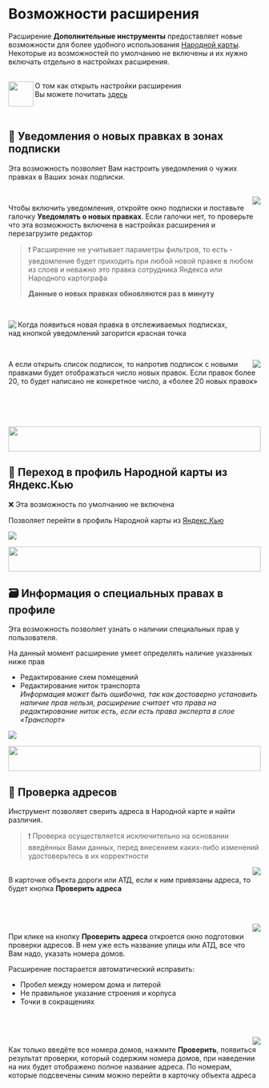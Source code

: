 # Возможности расширения
Расширение **Дополнительные инструменты** предоставляет новые возможности для более удобного использования [Народной карты](https://n.maps.yandex.ru/). Некоторые из возможностей по умолчанию не включены и их нужно включать отдельно в настройках расширения.

<br>
<a href="#"><img height="50" align="left" src="https://user-images.githubusercontent.com/52531675/155115748-8a2e78ee-0cc3-4c83-8cb6-d54bc4858429.png"/></a> О том как открыть настройки расширения<br>Вы можете почитать <a href="../../docs/setting/">здесь</a>
<br>
<br>
<br>

## 🔔 Уведомления о новых правках в зонах подписки
Эта возможность позволяет Вам настроить уведомления о чужих правках в Ваших зонах подписки.

<br>
<a href="#"><img align="right" src="https://user-images.githubusercontent.com/52531675/155127488-a43abf74-3134-4503-8ab3-cd4a271e3e8f.png"/></a>

Чтобы включить уведомления, откройте окно подписки и поставьте галочку **Уведомлять о новых правках**. Если галочки нет, то проверьте что эта возможность включена в настройках расширения и перезагрузите редактор

> ❗ Расширение не учитывает параметры фильтров, то есть - уведомление будет приходить при любой новой правке в любом из слоев и неважно это правка сотрудника Яндекса или Народного картографа
>
> **Данные о новых правках обновляются раз в минуту**

<br>

<a href="#"><img align="left" src="https://user-images.githubusercontent.com/52531675/155129161-399731a5-0029-4e54-b663-d1bdcd7f1755.png"/></a>
Когда появиться новая правка в отслеживаемых подписках,<br>над кнопкой уведомлений загорится красная точка

<br>

<a href="#"><img align="right" src="https://user-images.githubusercontent.com/52531675/155129838-dcee5fa8-5d47-42ad-a2e8-893e7c112713.png"/></a>

А если открыть список подписок, то напротив подписок с новыми правками будет отображаться число новых правок. Если правок более 20, то будет написано не конкретное число, а «более 20 новых правок»

<br>
<br>
<br>
<br>
<a href="#"><img width="100%" height="50px" src="https://user-images.githubusercontent.com/52531675/150642433-6b7d5c6d-23ce-4c30-bfc7-1ccd212a00bb.png"/></a>

## 🔗 Переход в профиль Народной карты из Яндекс.Кью
❌ Эта возможность по умолчанию не включена

Позволяет перейти в профиль Народной карты из [Яндекс.Кью](https://yandex.ru/q/loves/nmaps/)

<a href="#"><img src="https://user-images.githubusercontent.com/52531675/155132271-f0be46c1-9487-43f4-b4c7-024fa352ab56.png"/></a>

<a href="#"><img width="100%" height="50px" src="https://user-images.githubusercontent.com/52531675/150642433-6b7d5c6d-23ce-4c30-bfc7-1ccd212a00bb.png"/></a>

## 🗃 Информация о специальных правах в профиле
Эта возможность позволяет узнать о наличии специальных прав у пользователя.

На данный момент расширение умеет определять наличие указанных ниже прав
* Редактирование схем помещений
* Редактирование ниток транспорта<br><i>Информация может быть ошибочна, так как достоверно установить наличие прав нельзя, расширение считает что права на редактирование ниток есть, если есть права эксперта в слое «Транспорт»</i>

<a href="#"><img src="https://user-images.githubusercontent.com/52531675/155538727-8b50504f-9e79-49b6-8c2b-355322ef2ef4.png"/></a>

<a href="#"><img width="100%" height="50px" src="https://user-images.githubusercontent.com/52531675/150642433-6b7d5c6d-23ce-4c30-bfc7-1ccd212a00bb.png"/></a>

## 🏡 Проверка адресов
Инструмент позволяет сверить адреса в Народной карте и найти различия. 

> ❗ Проверка осуществляется исключительно на основании введённых Вами данных, перед внесением каких-либо изменений удостоверьтесь в их корректности

<a href="#"><img align="right" src="https://user-images.githubusercontent.com/52531675/150388532-6a543005-e95f-4f78-8263-e48216b25ffd.png"/></a>
<br>
В карточке объекта дороги или АТД, если к ним привязаны адреса, то будет кнопка **Проверить адреса** 

<br>
<br>

<a href="#"><img align="right" src="https://user-images.githubusercontent.com/52531675/150389029-34e25cd5-6581-400d-a1f9-a467cf798480.png"/></a>

<br>При клике на кнопку **Проверить адреса** откроется окно подготовки проверки адресов. В нем уже есть название улицы или АТД, все что Вам надо, указать номера домов.

Расширение постарается автоматический исправить:

- Пробел между номером дома и литерой 
- Не правильное указание строения и корпуса
- Точки в сокращениях

<br>
<br>

<a href="#"><img align="right" src="https://user-images.githubusercontent.com/52531675/150390704-3bfc3b65-a4f5-4400-8e3d-ea25996f9572.png"/></a>

<br>Как только введёте все номера домов, нажмите **Проверить**, появиться результат проверки, который содержим номера домов, при наведении на них будет отображено полное название адреса. По номерам, которые подсвечены синим можно перейти в карточку объекта адреса
